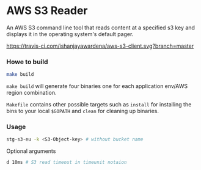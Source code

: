 # AWS S3 Reader

An AWS S3 command line tool that reads content at a specified s3 key and displays it in the operating system's default pager.

https://travis-ci.com/ishanjayawardena/aws-s3-client.svg?branch=master

### Howe to build
```bash
make build
```
`make build` will generate four binaries one for each application env/AWS region combination.

`Makefile` contains other possible targets such as `install` for installing the bins to your local `$GOPATH` and `clean` for cleaning up binaries.

### Usage
```bash
stg-s3-eu -k <S3-Object-key> # without bucket name
```

Optional arguments
```bash
d 10ms # S3 read timeout in timeunit notaion
```